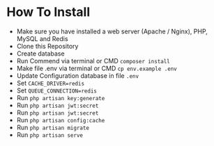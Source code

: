 # How To Install
- Make sure you have installed a web server (Apache / Nginx), PHP, MySQL and Redis
- Clone this Repository
- Create database
- Run Commend via terminal or CMD `composer install`
- Make file .env via terminal or CMD `cp env.example .env`
- Update Configuration database in file `.env`
- Set `CACHE_DRIVER=redis`
- Set `QUEUE_CONNECTION=redis`
- Run `php artisan key:generate`
- Run `php artisan jwt:secret`
- Run `php artisan jwt:secret`
- Run `php artisan config:cache`
- Run `php artisan migrate`
- Run `php artisan serve`
